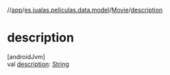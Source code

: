//[app](../../../index.md)/[es.jualas.peliculas.data.model](../index.md)/[Movie](index.md)/[description](description.md)

# description

[androidJvm]\
val [description](description.md): [String](https://kotlinlang.org/api/latest/jvm/stdlib/kotlin-stdlib/kotlin/-string/index.html)
